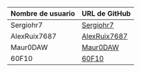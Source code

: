 | Nombre de usuario | URL de GitHub |
|------------------|---------------|
| Sergiohr7        | [Sergiohr7](https://github.com/Sergiohr7) |
| AlexRuix7687     | [AlexRuix7687](https://github.com/AlexRuiz7687) |
| Maur0DAW         | [Maur0DAW](https://github.com/Maur0DAW) |
| 60F10            | [60F10](https://github.com/60F10) |
